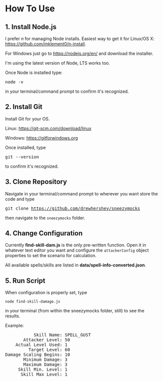 # How To Use

## 1. Install Node.js

I prefer _n_ for managing Node installs. Easiest way to get it for Linux/OS X: <https://github.com/mklement0/n-install>.

For Windows just go to <https://nodejs.org/en/> and download the installer.

I'm using the latest version of Node, LTS works too.

Once Node is installed type: <pre>node -v</pre> in your terminal/command prompt to confirm it's recognized.

## 2. Install Git

Install Git for your OS.

Linux: <https://git-scm.com/download/linux>

Windows: <https://gitforwindows.org>

Once installed, type <pre>git --version</pre> to confirm it's recognized.

## 3. Clone Repository

Navigate in your terminal/command prompt to wherever you want store the code and type <pre>git clone https://github.com/drewhershey/sneezymocks</pre> then navigate to the `sneezymocks` folder.

## 4. Change Configuration

Currently **find-skill-dam.js** is the only pre-written function. Open it in whatever text editor you want and configure the `attackerConfig` object properties to set the scenario for calculation.

All available spells/skills are listed in **data/spell-info-converted.json**.

## 5. Run Script

When configuration is properly set, type <pre>`node find-skill-damage.js`</pre> in your terminal (from within the sneezymocks folder, still) to see the results.

Example:

<pre>           Skill Name: SPELL_GUST
       Attacker Level: 50
    Actual Level Used: 1
         Target Level: 60
Damage Scaling Begins: 10
       Minimum Damage: 3
       Maximum Damage: 3
     Skill Min. Level: 1
      Skill Max Level: 1</pre>
